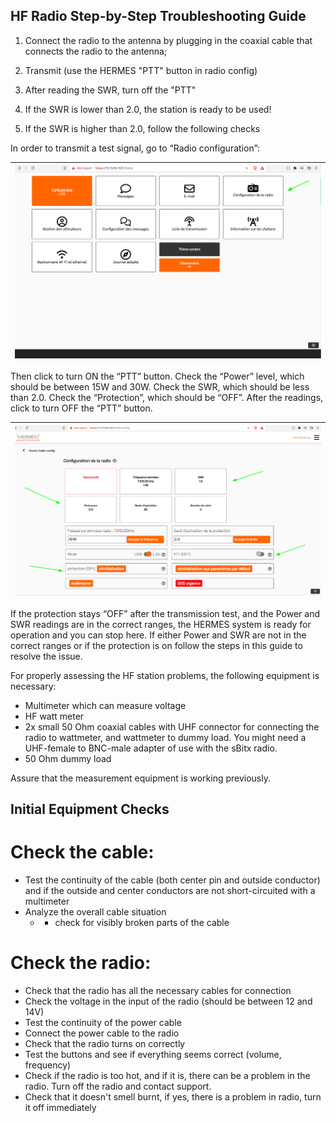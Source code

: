 ## HF Radio Step-by-Step Troubleshooting Guide

1. Connect the radio to the antenna by plugging in the coaxial cable that connects the radio to the antenna;

2. Transmit (use the HERMES "PTT" button in radio config)

3. After reading the SWR, turn off the "PTT"

4. If the SWR is lower than 2.0, the station is ready to be used!

5. If the SWR is higher than 2.0, follow the following checks


In order to transmit a test signal, go to “Radio configuration”:

|![Font](./pictures/figure01.png)|
|:---------------------------------------------------------------------------------------------:|


Then click to turn ON the “PTT” button. Check the “Power” level, which should be between 15W and 30W. Check the SWR, which should be less than 2.0. Check the “Protection”, which should be “OFF”. After the readings, click to turn OFF the “PTT” button. 

|![Font](./pictures/figure02.png)|
|:---------------------------------------------------------------------------------------------:|

If the protection stays “OFF” after the transmission test, and the Power and SWR readings are in the correct ranges, the HERMES system is ready for operation and you can stop here. If either Power and SWR are not in the correct ranges or if the protection is on follow the steps in this guide to resolve the issue.

For properly assessing the HF station problems, the following equipment is necessary:
   - Multimeter which can measure voltage
   - HF watt meter
   - 2x small 50 Ohm coaxial cables with UHF connector for connecting the radio to wattmeter, and wattmeter to dummy load. You might need a UHF-female to BNC-male adapter of use with the sBitx radio.
   - 50 Ohm dummy load 


Assure that the measurement equipment is working previously.

## Initial Equipment Checks

# Check the cable:
 - Test the continuity of the cable (both center pin and outside conductor) and if the outside and center conductors are not short-circuited with a multimeter 
 - Analyze the overall cable situation 
   - - check for visibly broken parts of the cable

# Check the radio:
 - Check that the radio has all the necessary cables for connection 
 - Check the voltage in the input of the radio (should be between 12 and 14V) 
 - Test the continuity of the power cable
 - Connect the power cable to the radio
 - Check that the radio turns on correctly 
 - Test the buttons and see if everything seems correct (volume, frequency) 
 - Check if the radio is too hot, and if it is, there can be a problem in the radio. Turn off the radio and contact support.
 - Check that it doesn't smell burnt, if yes, there is a problem in radio, turn it off immediately
